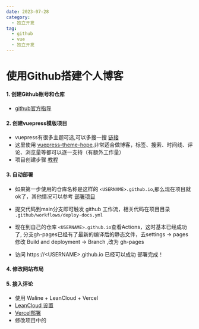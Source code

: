 ```yaml
---
date: 2023-07-28
category:
  - 独立开发
tag:
  - github
  - vue
  - 独立开发
---
```


# 使用Github搭建个人博客

<!-- more -->

#### 1. 创建Github账号和仓库

- [github官方指导](https://docs.github.com/zh/pages/quickstart)

#### 2. 创建vuepress模版项目

- vuepress有很多主题可选,可以多搜一搜 [链接](https://vuepress.vuejs.org/zh/theme/blog-theme.html#%E7%BD%91%E7%AB%99)
- 这里使用 [vuepress-theme-hope](https://theme-hope.vuejs.press/zh/),非常适合做博客，标签、搜索、时间线、评论、浏览量等都可以逐一支持（有额外工作量）
- 项目创建步骤 [教程](https://theme-hope.vuejs.press/zh/guide/get-started/install.html)

#### 3. 自动部署

- 如果第一步使用的仓库名称是这样的 `<USERNAME>.github.io`,那么现在项目就ok了，其他情况可以参考 [部署项目](https://theme-hope.vuejs.press/zh/cookbook/tutorial/deploy.html)

- 提交代码到main分支即可触发 github 工作流，相关代码在项目目录 `.github/workflows/deploy-docs.yml`
- 现在到自己的仓库 `<USERNAME>.github.io`查看Actions，这时基本已经成功了, 分支gh-pages已经有了最新的编译后的静态文件，去settings -> pages 修改 Build and deployment -> Branch ,改为 gh-pages
- 访问 https://\<USERNAME\>.github.io 已经可以成功  部署完成！

#### 4. 修改网站布局

#### 5. 接入评论

- 使用 Waline + LeanCloud + Vercel
- [LeanCloud 设置](https://plugin-comment2.vuejs.press/zh/guide/waline.html)
- [Vercel部署](https://waline.js.org/guide/deploy/vercel.html)
- 修改项目中的

